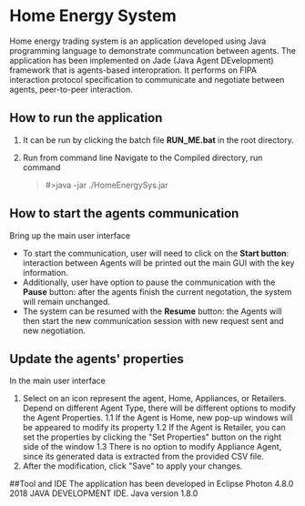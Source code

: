 # Home Energy System
Home energy trading system is an application developed using Java programming language to demonstrate communcation between agents.
The application has been implemented on Jade (Java Agent DEvelopment) framework that is agents-based interopration.
It performs on FIPA interaction protocol specification to communicate and negotiate between agents, peer-to-peer interaction.


## How to run the application
1. It can be run by clicking the batch file **RUN_ME.bat** in the root directory.
    
2. Run from command line
Navigate to the Compiled directory, run command 
	> #>java -jar ./HomeEnergySys.jar
	
    
## How to start the agents communication
Bring up the main user interface
* To start the communication, user will need to click on the **Start button**: interaction between Agents will be printed out the main GUI with the key information.
* Additionally, user have option to pause the communication with the **Pause** button: after the agents finish the current negotation, the system will remain unchanged.
* The system can be resumed with the **Resume** button: the Agents will then start the new communication session with new request sent and new negotiation.


## Update the agents' properties
In the main user interface
1. Select on an icon represent the agent, Home, Appliances, or Retailers. Depend on different Agent Type, there will be different options to modify the Agent Properties.
1.1 If the Agent is Home, new pop-up windows will be appeared to modify its property
1.2 If the Agent is Retailer, you can set the properties by clicking the "Set Properties" button on the right side of the window
1.3 There is no option to modify Appliance Agent, since its generated data is extracted from the provided CSV file.
2. After the modification, click "Save" to apply your changes.


##Tool and IDE
The application has been developed in Eclipse Photon 4.8.0 2018 JAVA DEVELOPMENT IDE.
Java version 1.8.0